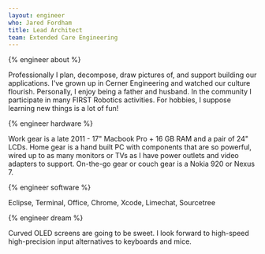 ```yaml
---
layout: engineer
who: Jared Fordham
title: Lead Architect
team: Extended Care Engineering
---
```


{% engineer about %}

Professionally I plan, decompose, draw pictures of, and support building our applications. I've grown up in Cerner Engineering and watched our culture flourish. Personally, I enjoy being a father and husband. In the community I participate in many FIRST Robotics activities. For hobbies, I suppose learning new things is a lot of fun!

{% engineer hardware %}

Work gear is a late 2011 - 17" Macbook Pro + 16 GB RAM and a pair of 24" LCDs. Home gear is a hand built PC with components that are so powerful, wired up to as many monitors or TVs as I have power outlets and video adapters to support. On-the-go gear or couch gear is a Nokia 920 or Nexus 7.

{% engineer software %}

Eclipse, Terminal, Office, Chrome, Xcode, Limechat, Sourcetree

{% engineer dream %}

Curved OLED screens are going to be sweet. I look forward to high-speed high-precision input alternatives to keyboards and mice.
